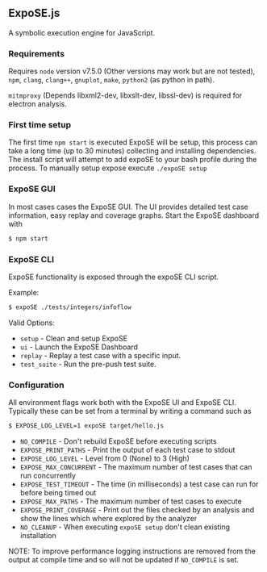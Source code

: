 ## ExpoSE.js

A symbolic execution engine for JavaScript.

### Requirements

Requires `node` version v7.5.0 (Other versions may work but are not tested), `npm`, `clang`, `clang++`, `gnuplot`, `make`, `python2` (as python in path).

`mitmproxy` (Depends libxml2-dev, libxslt-dev, libssl-dev) is required for electron analysis.

### First time setup

The first time `npm start` is executed ExpoSE will be setup, this process can take a long time (up to 30 minutes) collecting and installing dependencies. The install script will attempt to add expoSE to your bash profile during the process. To manually setup expose execute `./expoSE setup`

### ExpoSE GUI

In most cases cases the ExpoSE GUI. The UI provides detailed test case information, easy replay and coverage graphs. Start the ExpoSE dashboard with

```sh
$ npm start
```

### ExpoSE CLI

ExpoSE functionality is exposed through the expoSE CLI script.

Example:

```sh
$ expoSE ./tests/integers/infoflow
```

Valid Options:

* `setup`      - Clean and setup ExpoSE
* `ui`         - Launch the ExpoSE Dashboard
* `replay`     - Replay a test case with a specific input.
* `test_suite` - Run the pre-push test suite.

### Configuration

All environment flags work both with the ExpoSE UI and ExpoSE CLI. Typically these can be set from a terminal by writing a command such as

```sh
$ EXPOSE_LOG_LEVEL=1 expoSE target/hello.js
```

* `NO_COMPILE`              - Don't rebuild ExpoSE before executing scripts
* `EXPOSE_PRINT_PATHS`      - Print the output of each test case to stdout
* `EXPOSE_LOG_LEVEL`        - Level from 0 (None) to 3 (High)
* `EXPOSE_MAX_CONCURRENT`   - The maximum number of test cases that can run concurrently
* `EXPOSE_TEST_TIMEOUT`     - The time (in milliseconds) a test case can run for before being timed out
* `EXPOSE_MAX_PATHS`        - The maximum number of test cases to execute
* `EXPOSE_PRINT_COVERAGE`   - Print out the files checked by an analysis and show the lines which where explored by the analyzer
* `NO_CLEANUP`              - When executing `expoSE setup` don't clean existing installation

NOTE: To improve performance logging instructions are removed from the output at compile time and so will not be updated if `NO_COMPILE` is set.
